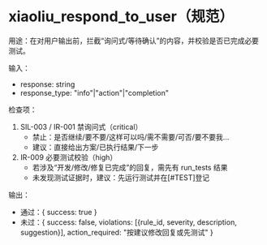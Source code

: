 # xiaoliu_respond_to_user（规范）

用途：在对用户输出前，拦截“询问式/等待确认”的内容，并校验是否已完成必要测试。

输入：
- response: string
- response_type: "info"|"action"|"completion"

检查项：
1) SIL-003 / IR-001 禁询问式（critical）
   - 禁止：是否继续/要不要/这样可以吗/需不需要/可否/要不要我…
   - 建议：直接给出方案/已执行结果/下一步
2) IR-009 必要测试校验（high）
   - 若涉及“开发/修改/修复已完成”的回复，需先有 run_tests 结果
   - 未发现测试证据时，建议：先运行测试并在[#TEST]登记

输出：
- 通过：{ success: true }
- 未过：{ success: false, violations: [{rule_id, severity, description, suggestion}], action_required: "按建议修改回复或先测试" }
